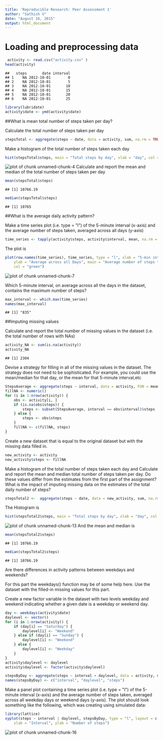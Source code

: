 ```yaml
---
title: 'Reproducible Research: Peer Assessment 1'
author: "Sathish V"
date: "August 16, 2015"
output: html_document
---
```

# Loading and preprocessing data


```r
 activity <- read.csv("activity.csv" )
head(activity)
```

```
##   steps       date interval
## 1    NA 2012-10-01        0
## 2    NA 2012-10-01        5
## 3    NA 2012-10-01       10
## 4    NA 2012-10-01       15
## 5    NA 2012-10-01       20
## 6    NA 2012-10-01       25
```


```r
library(lubridate)
activity$date <- ymd(activity$date)
```
##What is mean total number of steps taken per day?

Calculate the total number of steps taken per day


```r
stepsTotal <- aggregate(steps ~ date, data = activity, sum, na.rm = TRUE)
```

Make a histogram of the total number of steps taken each day


```r
hist(stepsTotal$steps, main = "Total steps by day", xlab = "day", col = "blue")
```

![plot of chunk unnamed-chunk-4](figure/unnamed-chunk-4-1.png) 
Calculate and report the mean and median of the total number of steps taken per day


```r
mean(stepsTotal$steps)
```

```
## [1] 10766.19
```

```r
median(stepsTotal$steps)
```

```
## [1] 10765
```

##What is the average daily activity pattern?

Make a time series plot (i.e. type = "l") of the 5-minute interval (x-axis) and the average number of steps taken, averaged across all days (y-axis)


```r
time_series <- tapply(activity$steps, activity$interval, mean, na.rm = TRUE)
```

The plot is 

```r
plot(row.names(time_series), time_series, type = "l", xlab = "5-min interval", 
    ylab = "Average across all Days", main = "Average number of steps taken", 
    col = "green")
```

![plot of chunk unnamed-chunk-7](figure/unnamed-chunk-7-1.png) 

Which 5-minute interval, on average across all the days in the dataset, contains the maximum number of steps?


```r
max_interval <- which.max(time_series)
names(max_interval)
```

```
## [1] "835"
```

##Imputing missing values

Calculate and report the total number of missing values in the dataset (i.e. the total number of rows with NAs)


```r
activity_NA <- sum(is.na(activity))
activity_NA
```

```
## [1] 2304
```

Devise a strategy for filling in all of the missing values in the dataset. The strategy does not need to be sophisticated. For example, you could use the mean/median for that day, or the mean for that 5-minute interval,etc


```r
StepsAverage <- aggregate(steps ~ interval, data = activity, FUN = mean)
fillNA <- numeric()
for (i in 1:nrow(activity)) {
    obs <- activity[i, ]
    if (is.na(obs$steps)) {
        steps <- subset(StepsAverage, interval == obs$interval)$steps
    } else {
        steps <- obs$steps
    }
    fillNA <- c(fillNA, steps)
}
```
Create a new dataset that is equal to the original dataset but with the missing data filled in.

```r
new_activity <- activity
new_activity$steps <- fillNA
```
Make a histogram of the total number of steps taken each day and Calculate and report the mean and median total number of steps taken per day. Do these values differ from the estimates from the first part of the assignment? What is the impact of imputing missing data on the estimates of the total daily number of steps?

```r
stepsTotal2 <-  aggregate(steps ~ date, data = new_activity, sum, na.rm = TRUE)
```

The Histogram is

```r
hist(stepsTotal2$steps, main = "Total steps by day", xlab = "day", col = "green")
```

![plot of chunk unnamed-chunk-13](figure/unnamed-chunk-13-1.png) 
And the mean and median is


```r
mean(stepsTotal2$steps)
```

```
## [1] 10766.19
```

```r
median(stepsTotal2$steps)
```

```
## [1] 10766.19
```

Are there differences in activity patterns between weekdays and weekends?

For this part the weekdays() function may be of some help here. Use the dataset with the filled-in missing values for this part.

Create a new factor variable in the dataset with two levels weekday and weekend indicating whether a given date is a weekday or weekend day.


```r
day <- weekdays(activity$date)
daylevel <- vector()
for (i in 1:nrow(activity)) {
    if (day[i] == "Saturday") {
        daylevel[i] <- "Weekend"
    } else if (day[i] == "Sunday") {
        daylevel[i] <- "Weekend"
    } else {
        daylevel[i] <- "Weekday"
    }
}
activity$daylevel <- daylevel
activity$daylevel <- factor(activity$daylevel)

stepsByDay <- aggregate(steps ~ interval + daylevel, data = activity, mean)
names(stepsByDay) <- c("interval", "daylevel", "steps")
```
Make a panel plot containing a time series plot (i.e. type = "l") of the 5-minute interval (x-axis) and the average number of steps taken, averaged across all weekday days or weekend days (y-axis). The plot should look something like the following, which was creating using simulated data:

```r
library(lattice)
xyplot(steps ~ interval | daylevel, stepsByDay, type = "l", layout = c(1, 2), 
    xlab = "Interval", ylab = "Number of steps")
```

![plot of chunk unnamed-chunk-16](figure/unnamed-chunk-16-1.png) 
